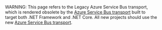WARNING: This page refers to the Legacy Azure Service Bus transport, which is rendered obsolete by the [Azure Service Bus transport](/transports/azure-service-bus-netstandard) built to target both .NET Framework and .NET Core. All new projects should use the new [Azure Service Bus transport](/transports/azure-service-bus-netstandard).